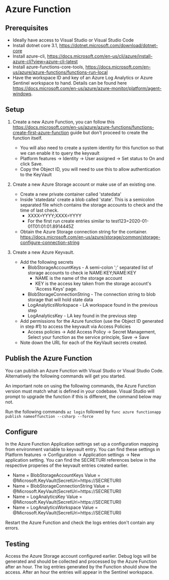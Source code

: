 ﻿# Azure Function

## Prerequisites
* Ideally have access to Visual Studio or Visual Studio Code
* Install dotnet core 3.1, https://dotnet.microsoft.com/download/dotnet-core
* Install azure-cli, https://docs.microsoft.com/en-us/cli/azure/install-azure-cli?view=azure-cli-latest
* Install azure-functions-core-tools, https://docs.microsoft.com/en-us/azure/azure-functions/functions-run-local
* Have the workspace ID and key of an Azure Log Analytics or Azure Sentinel workspace to hand. Details can be found here https://docs.microsoft.com/en-us/azure/azure-monitor/platform/agent-windows.

## Setup
1. Create a new Azure Function, you can follow this https://docs.microsoft.com/en-us/azure/azure-functions/functions-create-first-azure-function guide but don't proceed to create the function itself.
	- You will also need to create a system identity for this function so that we can enable it to query the keyvault
    - Platform features -> Identity -> User assigned -> Set status to On and click Save.
    - Copy the Object ID, you will need to use this to allow authentication to the KeyVault

2. Create a new Azure Storage account or make use of an existing one.
    - Create a new private container called 'statedata'
    - Inside 'statedata' create a blob called 'state'. This is a semicolon separated file which contains the storage accounts to check and the time of last check.
        - XXXX=YYYY;XXXX=YYYY
        - For the first run create entries similar to test123=2020-01-01T01:01:01.8914445Z
    - Obtain the Azure Storage connection string for the container. https://docs.microsoft.com/en-us/azure/storage/common/storage-configure-connection-string 
3. Create a new Azure Keyvault. 
	- Add the following secrets
		- BlobStorageAccountKeys - A semi-colon ';' separated list of storage accounts to check ie NAME:KEY;NAME:KEY
            - NAME is the name of the storage account
            - KEY is the access key taken from the storage account's 'Access Keys' page.
		- BlobStorageConnectionString - The connection string to blob storage that will hold state data
		- LogAnalyticsWorkspace - LA workspace found in the previous step
		- LogAnalyticsKey - LA key found in the previous step
	- Add permissions for the Azure function (use the Object ID generated in step #1) to access the keyvault via Access Policies
        - Access policies -> Add Access Policy -> Secret Management, Select your function as the service principle, Save -> Save
    - Note down the URL for each of the KeyVault secrets created.

## Publish the Azure Function
You can publish an Azure Function with Visual Studio or Visual Studio Code. Alternatively the following commands will get you started.

An important note on using the following commands, the Azure Function version must match what is defined in your codebase. Visual Studio will prompt to upgrade the function if this is different, the command below may not.

Run the following commands
``az login``
followed by
``func azure functionapp publish nameoffunction --csharp --force``

## Configure
In the Azure Function Application settings set up a configuration mapping from environment variable to keyvault entry.
You can find these settings in Platform features -> Configuration -> Application settings -> New application setting. 
You can find the SECRETURI references below in the respective properies of the keyvault entries created earlier.
* Name = BlobStorageAccountKeys Value = @Microsoft.KeyVault(SecretUri=https://SECRETURI)
* Name = BlobStorageConnectionString Value = @Microsoft.KeyVault(SecretUri=https://SECRETURI)
* Name = LogAnalyticsKey Value = @Microsoft.KeyVault(SecretUri=https://SECRETURI)
* Name = LogAnalyticsWorkspace Value = @Microsoft.KeyVault(SecretUri=https://SECRETURI)

Restart the Azure Function and check the logs entries don't contain any errors.

## Testing
Access the Azure Storage account configured earlier. Debug logs will be generated and should be collected and processed by the Azure Function after an hour. The log entries generated by the Function should show the access.
After an hour the entries will appear in the Sentinel workspace.